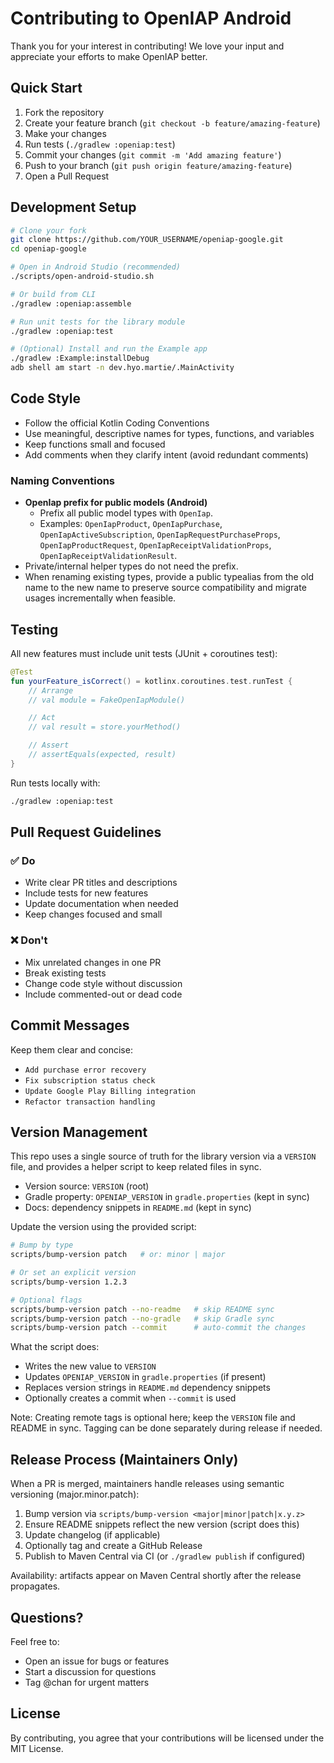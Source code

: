 # Contributing to OpenIAP Android

Thank you for your interest in contributing! We love your input and appreciate your efforts to make OpenIAP better.

## Quick Start

1. Fork the repository
2. Create your feature branch (`git checkout -b feature/amazing-feature`)
3. Make your changes
4. Run tests (`./gradlew :openiap:test`)
5. Commit your changes (`git commit -m 'Add amazing feature'`)
6. Push to your branch (`git push origin feature/amazing-feature`)
7. Open a Pull Request

## Development Setup

```bash
# Clone your fork
git clone https://github.com/YOUR_USERNAME/openiap-google.git
cd openiap-google

# Open in Android Studio (recommended)
./scripts/open-android-studio.sh

# Or build from CLI
./gradlew :openiap:assemble

# Run unit tests for the library module
./gradlew :openiap:test

# (Optional) Install and run the Example app
./gradlew :Example:installDebug
adb shell am start -n dev.hyo.martie/.MainActivity
```

## Code Style

- Follow the official Kotlin Coding Conventions
- Use meaningful, descriptive names for types, functions, and variables
- Keep functions small and focused
- Add comments when they clarify intent (avoid redundant comments)

### Naming Conventions

- **OpenIap prefix for public models (Android)**
  - Prefix all public model types with `OpenIap`.
  - Examples: `OpenIapProduct`, `OpenIapPurchase`, `OpenIapActiveSubscription`, `OpenIapRequestPurchaseProps`, `OpenIapProductRequest`, `OpenIapReceiptValidationProps`, `OpenIapReceiptValidationResult`.
- Private/internal helper types do not need the prefix.
- When renaming existing types, provide a public typealias from the old name to the new name to preserve source compatibility and migrate usages incrementally when feasible.

## Testing

All new features must include unit tests (JUnit + coroutines test):

```kotlin
@Test
fun yourFeature_isCorrect() = kotlinx.coroutines.test.runTest {
    // Arrange
    // val module = FakeOpenIapModule()

    // Act
    // val result = store.yourMethod()

    // Assert
    // assertEquals(expected, result)
}
```

Run tests locally with:

```bash
./gradlew :openiap:test
```

## Pull Request Guidelines

### ✅ Do

- Write clear PR titles and descriptions
- Include tests for new features
- Update documentation when needed
- Keep changes focused and small

### ❌ Don't

- Mix unrelated changes in one PR
- Break existing tests
- Change code style without discussion
- Include commented-out or dead code

## Commit Messages

Keep them clear and concise:

- `Add purchase error recovery`
- `Fix subscription status check`
- `Update Google Play Billing integration`
- `Refactor transaction handling`

## Version Management

This repo uses a single source of truth for the library version via a `VERSION` file, and provides a helper script to keep related files in sync.

- Version source: `VERSION` (root)
- Gradle property: `OPENIAP_VERSION` in `gradle.properties` (kept in sync)
- Docs: dependency snippets in `README.md` (kept in sync)

Update the version using the provided script:

```bash
# Bump by type
scripts/bump-version patch   # or: minor | major

# Or set an explicit version
scripts/bump-version 1.2.3

# Optional flags
scripts/bump-version patch --no-readme   # skip README sync
scripts/bump-version patch --no-gradle   # skip Gradle sync
scripts/bump-version patch --commit      # auto-commit the changes
```

What the script does:
- Writes the new value to `VERSION`
- Updates `OPENIAP_VERSION` in `gradle.properties` (if present)
- Replaces version strings in `README.md` dependency snippets
- Optionally creates a commit when `--commit` is used

Note: Creating remote tags is optional here; keep the `VERSION` file and README in sync. Tagging can be done separately during release if needed.

## Release Process (Maintainers Only)

When a PR is merged, maintainers handle releases using semantic versioning (major.minor.patch):

1. Bump version via `scripts/bump-version <major|minor|patch|x.y.z>`
2. Ensure README snippets reflect the new version (script does this)
3. Update changelog (if applicable)
4. Optionally tag and create a GitHub Release
5. Publish to Maven Central via CI (or `./gradlew publish` if configured)

Availability: artifacts appear on Maven Central shortly after the release propagates.

## Questions?

Feel free to:

- Open an issue for bugs or features
- Start a discussion for questions
- Tag @chan for urgent matters

## License

By contributing, you agree that your contributions will be licensed under the MIT License.
